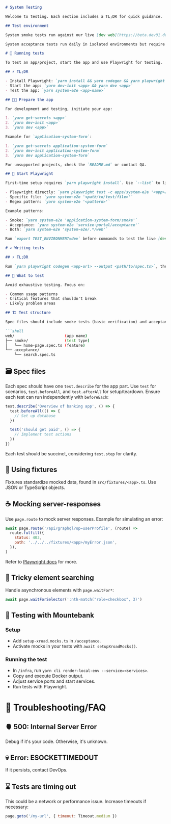 ```markdown
# System Testing

Welcome to testing. Each section includes a TL;DR for quick guidance.

## Test environment

System smoke tests run against our live [dev web](https://beta.dev01.devland.is/) on every commit to `main`. Changes on the dev web impact these tests. Use `disablers.disable*` and `urls.icelandicAndNoPopup` for issues like locale changes. These will be replaced by Mountebank and test servers.

System acceptance tests run daily in isolated environments but require manual initiation currently.

# 🏃 Running tests

To test an app/project, start the app and use Playwright for testing.

## ⚡ TL;DR

- Install Playwright: `yarn install && yarn codegen && yarn playwright install`
- Start the app: `yarn dev-init <app> && yarn dev <app>`
- Test the app: `yarn system-e2e <app-name>`

## 👨‍🍳 Prepare the app

For development and testing, initiate your app:

1. `yarn get-secrets <app>`
2. `yarn dev-init <app>`
3. `yarn dev <app>`

Example for `application-system-form`:

1. `yarn get-secrets application-system-form`
2. `yarn dev-init application-system-form`
3. `yarn dev application-system-form`

For unsupported projects, check the `README.md` or contact QA.

## 🤖 Start Playwright

First-time setup requires `yarn playwright install`. Use `--list` to list tests or run them via:

- Playwright directly: `yarn playwright test -c apps/system-e2e '<app>/.*/<smoke|acceptance>'`
- Specific file: `yarn system-e2e '<path/to/test/file>'`
- Regex pattern: `yarn system-e2e '<pattern>'`

Example patterns:

- Smoke: `yarn system-e2e 'application-system-form/smoke'`
- Acceptance: `yarn system-e2e 'service-portal/acceptance'`
- Both: `yarn system-e2e 'system-e2e/.*/web'`

Run `export TEST_ENVIRONMENT=dev` before commands to test the live [dev web](https://beta.dev01.devland.is/). Credentials needed; ask DevOps. Options: `local`, `dev`, `staging`, `prod`.

# ✍️ Writing tests

## ⚡ TL;DR

Run `yarn playwright codegen <app-url> --output <path/to/spec.ts>`, then refine the output. Adjust selectors to use roles or `data-testid` attributes for stability.

## 🤔 What to test

Avoid exhaustive testing. Focus on:

- Common usage patterns
- Critical features that shouldn't break
- Likely problem areas

## 🏗️ Test structure

Spec files should include smoke tests (basic verification) and acceptance tests (detailed, with changes). Organize by app and test type:

```shell
web/                      (app name)
├── smoke/                (test type)
│   └── home-page.spec.ts (feature)
└── acceptance/
    └── search.spec.ts
```

## 🗃️ Spec files

Each spec should have one `test.describe` for the app part. Use `test` for scenarios, `test.beforeAll`, and `test.afterAll` for setup/teardown. Ensure each test can run independently with `beforeEach`:

```javascript
test.describe('Overview of banking app', () => {
  test.beforeAll(() => {
    // Set up database
  })

  test('should get paid', () => {
    // Implement test actions
  })
})
```

Each test should be succinct, considering `test.step` for clarity.

## 🧰 Using fixtures

Fixtures standardize mocked data, found in `src/fixtures/<app>.ts`. Use JSON or TypeScript objects.

## ☕ Mocking server-responses

Use `page.route` to mock server responses. Example for simulating an error:

```javascript
await page.route('/api/graphql?op=userProfile', (route) =>
  route.fulfill({
    status: 403,
    path: '../../../fixtures/<app>/myError.json',
  }),
)
```

Refer to [Playwright docs](https://playwright.dev/docs/api/class-route#route-fulfill) for more.

## 😬 Tricky element searching

Handle asynchronous elements with `page.waitFor*`:

```javascript
await page.waitForSelector(':nth-match("role=checkbox", 3)')
```

## 🎩 Testing with Mountebank

### Setup

- Add `setup-xroad.mocks.ts` in `/acceptance`.
- Activate mocks in your tests with `await setupXroadMocks()`.

### Running the test

- In `/infra`, run `yarn cli render-local-env --service=<services>`.
- Copy and execute Docker output.
- Adjust service ports and start services.
- Run tests with Playwright.

# 🙋 Troubleshooting/FAQ

## 🫀 500: Internal Server Error

Debug if it's your code. Otherwise, it's unknown.

## 💀 Error: ESOCKETTIMEDOUT

If it persists, contact DevOps.

## ⌛ Tests are timing out

This could be a network or performance issue. Increase timeouts if necessary:

```javascript
page.goto('/my-url', { timeout: Timeout.medium })
```
```